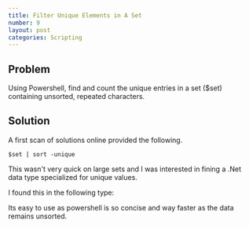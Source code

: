 ```yaml
---
title: Filter Unique Elements in A Set
number: 9
layout: post
categories: Scripting
---
```

## Problem
Using Powershell, find and count the unique entries in a set ($set) containing unsorted, repeated characters.

## Solution
A first scan of solutions online provided the following.

    $set | sort -unique

This wasn't very quick on large sets and I was interested in fining a .Net data type specialized for unique values.

I found this in the following type:

Its easy to use as powershell is so concise and way faster as the data remains unsorted.
